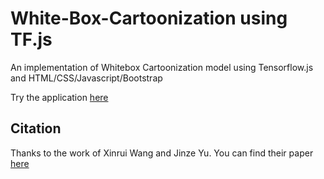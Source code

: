 # White-Box-Cartoonization using TF.js

An implementation of Whitebox Cartoonization model using Tensorflow.js and HTML/CSS/Javascript/Bootstrap

Try the application [here](https://amey-thakur.github.io/WHITE-BOX-CARTOONIZATION-WEB-APP/)

## Citation
Thanks to the work of Xinrui Wang and Jinze Yu. You can find their paper [here](https://openaccess.thecvf.com/content_CVPR_2020/html/Wang_Learning_to_Cartoonize_Using_White-Box_Cartoon_Representations_CVPR_2020_paper.html) 
